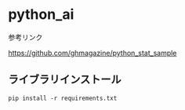 # python_ai

参考リンク<br>

https://github.com/ghmagazine/python_stat_sample

## ライブラリインストール
```
pip install -r requirements.txt
```